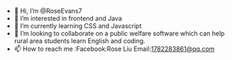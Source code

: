 - 👋 Hi, I’m @RoseEvans7
- 👀 I’m interested in frontend and Java
- 🌱 I’m currently learning CSS and Javascript
- 💞️ I’m looking to collaborate on a public welfare software which can help rural area students learn English and coding.
- 📫 How to reach me :Facebook:Rose Liu  Email:1782283861@qq.com

<!---
RoseEvans7/RoseEvans7 is a ✨ special ✨ repository because its `README.md` (this file) appears on your GitHub profile.
You can click the Preview link to take a look at your changes.
--->

